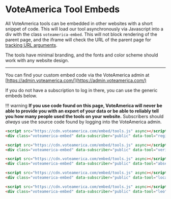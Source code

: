 # VoteAmerica Tool Embeds

All VoteAmerica tools can be embedded in other websites with a short snippet of code. This will load our tool asynchronously via Javascript into a div with the class `voteamerica-embed`. This will not block rendering of the parent page, and the iframe will check the URL of the parent page for [tracking URL arguments](/embed/tracking/).

The tools have minimal branding, and the fonts and color scheme should work with any website design.

---

You can find your custom embed code via the VoteAmerica admin at [https://admin.voteamerica.com/](https://admin.voteamerica.com/)

If you do not have a subscription to log in there, you can use the generic embeds below.

!!! warning
    **If you use code found on this page, VoteAmerica will never be able to provide you with an export of your data or be able to reliably tell you how many people used the tools on your website.**
    Subscribers should *always* use the source code found by logging into the VoteAmerica admin.

```html
<script src="https://cdn.voteamerica.com/embed/tools.js" async></script>
<div class="voteamerica-embed" data-subscriber="public" data-tool="register"></div>
```

```html
<script src="https://cdn.voteamerica.com/embed/tools.js" async></script>
<div class="voteamerica-embed" data-subscriber="public" data-tool="verify"></div>
```

```html
<script src="https://cdn.voteamerica.com/embed/tools.js" async></script>
<div class="voteamerica-embed" data-subscriber="public" data-tool="absentee"></div>
```

```html
<script src="https://cdn.voteamerica.com/embed/tools.js" async></script>
<div class="voteamerica-embed" data-subscriber="public" data-tool="locate"></div>
```

```html
<script src="https://cdn.voteamerica.com/embed/tools.js" async></script>
<div class="voteamerica-embed" data-subscriber="public" data-tool="leo"></div>
```
